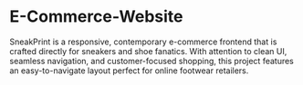 # E-Commerce-Website
SneakPrint is a responsive, contemporary e-commerce frontend that is crafted directly for sneakers and shoe fanatics. With attention to clean UI, seamless navigation, and customer-focused shopping, this project features an easy-to-navigate layout perfect for online footwear retailers.
